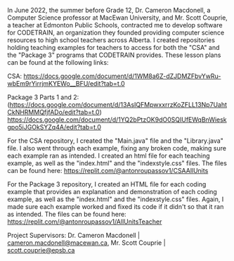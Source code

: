 In June 2022, the summer before Grade 12, Dr. Cameron Macdonell, a Computer Science professor at MacEwan University, and Mr. Scott Couprie, a teacher at Edmonton Public Schools, contracted me to develop software for CODETRAIN, an organization they founded providing computer science resources to high school teachers across Alberta. I created repositories holding teaching examples for teachers to access for both the "CSA" and the "Package 3" programs that CODETRAIN provides. These lesson plans can be found at the following links:

CSA:
https://docs.google.com/document/d/1WM8a6Z-dZJDMZFbvYwRu-wbEm9rYirrjmKYEWo__BFU/edit?tab=t.0

Package 3 Parts 1 and 2:
(https://docs.google.com/document/d/13AsIQFMpwxxrrzKoZFLL13Np7UahtCkNHRMMQfjfADo/edit?tab=t.0)
https://docs.google.com/document/d/1YQ2bPtzOK9dO0SQIUfEWqBnWieskgpo5iJGOkSYZq4A/edit?tab=t.0

For the CSA repository, I created the "Main.java" file and the "Library.java" file. I also went through each example, fixing any broken code, making sure each example ran as intended. I created an html file for each teaching example, as well as the "index.html" and the "indexstyle.css" files. The files can be found here: 
https://replit.com/@antonroupassov1/CSAAllUnits


For the Package 3 repository, I created an HTML file for each coding example that provides an explanation and demonstration of each coding example, as well as the "index.html" and the "indexstyle.css" files. Again, I made sure each example worked and fixed its code if it didn't so that it ran as intended. The files can be found here:
https://replit.com/@antonroupassov1/AllUnitsTeacher


Project Supervisors: Dr. Cameron Macdonell | cameron.macdonell@macewan.ca, Mr. Scott Couprie | scott.couprie@epsb.ca
